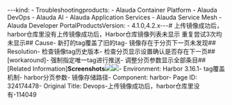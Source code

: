 ---kind:   - Troubleshootingproducts:    - Alauda Container Platform   - Alauda DevOps   - Alauda AI   - Alauda Application Services   - Alauda Service Mesh   - Alauda Developer PortalProductsVersion:   - 4.1.0,4.2.x---<!-- A type of document that involves encountering a fault, diag...it, performing root cause analysis, and providing solutions. --># 上传镜像成功后，harbor仓库里没有上传镜像成功后，Harbor仓库镜像列表未显示 重复尝试3次均未显示## Cause- 新打的tag覆盖了旧的tag- 镜像存在于分页下一页未发现## Resolution- 检查镜像tag历史版本- 检查分页显示设置确认是否存在下一页## [workaround]- 强制指定唯一tag进行推送- 调整分页参数显示全部条目## [Related Information]**Screenshots**![](/download/attachments/324174478/1753780609_99781_70b248_%25E5%25BE%25AE%25E4%25BF%25A1%25E5%259B%25BE%25E7%2589%2587_2025-07-29_171544_269.jpg?version=1&modificationDate=1753953509000&api=v2)![](/download/attachments/324174478/1753780610_99781_7a7428_%25E5%25B1%258F%25E5%25B9%2595%25E6%2588%25AA%25E5%259B%25BE%25202025-07-29%2520171621.png?version=1&modificationDate=1753953509000&api=v2)- Environment: Harbor 3.16.1- tag覆盖机制- harbor分页参数- 镜像存储路径- Component: harbor- Page ID: 324174478- Original Title: Devops-上传镜像成功后，harbor仓库里没有-114049